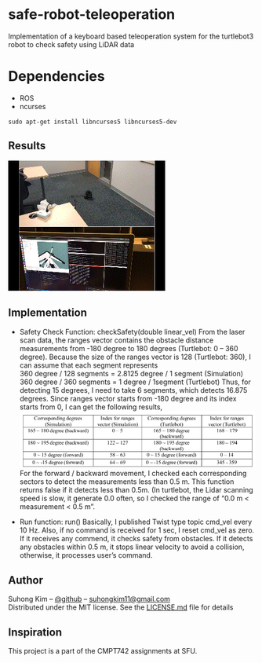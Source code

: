 # safe-robot-teleoperation
Implementation of a keyboard based teleoperation system for the turtlebot3 robot to check safety using LiDAR data

# Dependencies
* ROS
* ncurses
```
sudo apt-get install libncurses5 libncurses5-dev
```
## Results
![Turtlebot](./screenshots/turtlebot_demo.gif)


## Implementation
- Safety Check Function: checkSafety(double linear_vel)
From the laser scan data, the ranges vector contains the obstacle distance measurements from -180 degree
to 180 degrees (Turtlebot: 0 – 360 degree). Because the size of the ranges vector is 128 (Turtlebot: 360), I
can assume that each segment represents \
  360 degree / 128 segments = 2.8125 degree / 1 segment (Simulation)
  360 degree / 360 segments = 1 degree / 1segment (Turtlebot)
Thus, for detecting 15 degrees, I need to take 6 segments, which detects 16.875 degrees. Since ranges
vector starts from -180 degree and its index starts from 0, I can get the following results, \
![](./screenshots/table.png)
For the forward / backward movement, I checked each corresponding sectors to detect the measurements
less than 0.5 m. This function returns false if it detects less than 0.5m. (In turtlebot, the Lidar scanning
speed is slow, it generate 0.0 often, so I checked the range of “0.0 m < measurement < 0.5 m”.

- Run function: run()
Basically, I published Twist type topic cmd_vel every 10 Hz. Also, if no command is received for 1 sec, I
reset cmd_vel as zero. If it receives any commend, it checks safety from obstacles. If it detects any
obstacles within 0.5 m, it stops linear velocity to avoid a collision, otherwise, it processes user’s command.

## Author

Suhong Kim – [@github](https://github.com/suhongkim) – suhongkim11@gmail.com \
Distributed under the MIT license. See the [LICENSE.md](LICENSE.md) file for details


## Inspiration
This project is a part of the CMPT742 assignments at SFU. 

